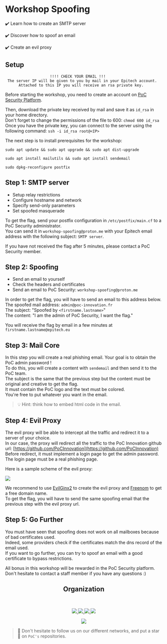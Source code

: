 # Workshop Spoofing

✔️ Learn how to create an SMTP server

✔️ Discover how to spoof an email

✔️ Create an evil proxy

## Setup
                        !!!! CHECK YOUR EMAIL !!!
     The server IP will be given to you by mail in your Epitech account.
          Attached to this IP you will receive an rsa private key.

Before starting the workshop, you need to create an account on [PoC Security Platform](https://challs.poc-innovation.com/).

Then, download the private key received by mail and save it as `id_rsa` in your home directory.</br>
Don't forget to change the permissions of the file to 600: `chmod 600 id_rsa`</br>
Once you have the private key, you can connect to the server using the following command:
`ssh -i id_rsa root@<IP>`</br>

The next step is to install prerequisites for the workshop:
```
sudo apt update && sudo apt upgrade && sudo apt dist-upgrade

sudo apt install mailutils && sudo apt install sendemail

sudo dpkg-reconfigure postfix
```


## Step 1: SMTP server

- Setup relay restrictions
- Configure hostname and network
- Specify send-only parameters
- Set spoofed masquerade

To get the flag, send your postfix configuration in `/etc/postfix/main.cf` to a PoC Security administrator.</br>
You can send it in `workshop-spoofing@proton.me` with your Epitech email address with the following subject: `SMTP server`.</br>

If you have not received the flag after 5 minutes, please contact a PoC Security member.

## Step 2: Spoofing
- Send an email to yourself
- Check the headers and certificates
- Send an email to PoC Security: `workshop-spoofing@proton.me`

In order to get the flag, you will have to send an email to this address below.</br>
The spoofed mail address: `admin@poc-innovation.fr`</br>
The subject: "Spoofed by `<firstname.lastname>`"</br>
The content: "I am the admin of PoC Security, I want the flag."</br>

You will receive the flag by email in a few minutes at `firstname.lastname@epitech.eu`

## Step 3: Mail Core
In this step you will create a real phishing email. Your goal is to obtain the PoC admin password !</br>
To do this, you will create a content with `sendemail` and then send it to the PoC team.</br>
The subject is the same that the previous step but the content must be original and creative to get the flag.</br>
It must contain the PoC logo and the text must be colored.</br>
You're free to put whatever you want in the email.</br>

> 💡 Hint: think how to embed html code in the email.

## Step 4: Evil Proxy
The evil proxy will be able to intercept all the traffic and redirect it to a server of your choice.</br>
In our case, the proxy will redirect all the traffic to the PoC Innovation github url: [https://github.com/PoCInnovation](https://github.com/PoCInnovation) </br>
Before redirect, it must implement a login page to get the admin password.</br>
The login page must be a real phishing page.</br>

Here is a sample scheme of the evil proxy:

![](https://tse2.mm.bing.net/th?id=OIP.mdfWRGSKWIDDqEqd7_BV6gHaDC)

We recommend to use [EvilGinx2](https://github.com/kgretzky/evilginx2) to create the evil proxy and [Freenom](https://www.freenom.com/en/index.html?lang=en) to get a free domain name.</br>
To get the flag, you will have to send the same spoofing email that the previous step with the evil proxy url.</br>

## Step 5: Go Further

You must have seen that spoofing does not work on all mailboxes because of bad certificates used. </br>
Indeed, some providers check if the certificates match the dns record of the email used. </br>
If you want to go further, you can try to spoof an email with a good certificate to bypass restrictions.</br>

All bonus in this workshop will be rewarded in the PoC Security platform.</br>
Don't hesitate to contact a staff member if you have any questions :) </br>

<h2 align=center>
Organization
</h2>
<br/>
<p align='center'>
    <a href="https://www.linkedin.com/company/pocinnovation/mycompany/">
        <img src="https://img.shields.io/badge/LinkedIn-0077B5?style=for-the-badge&logo=linkedin&logoColor=white">
    </a>
    <a href="https://www.instagram.com/pocinnovation/">
        <img src="https://img.shields.io/badge/Instagram-E4405F?style=for-the-badge&logo=instagram&logoColor=white">
    </a>
    <a href="https://twitter.com/PoCInnovation">
        <img src="https://img.shields.io/badge/Twitter-1DA1F2?style=for-the-badge&logo=twitter&logoColor=white">
    </a>
    <a href="https://discord.com/invite/Yqq2ADGDS7">
        <img src="https://img.shields.io/badge/Discord-7289DA?style=for-the-badge&logo=discord&logoColor=white">
    </a>
</p>
<p align=center>
    <a href="https://www.poc-innovation.fr/">
        <img src="https://img.shields.io/badge/WebSite-1a2b6d?style=for-the-badge&logo=GitHub Sponsors&logoColor=white">
    </a>
</p>

> 🚀 Don't hesitate to follow us on our different networks, and put a star 🌟 on `PoC's` repositories.